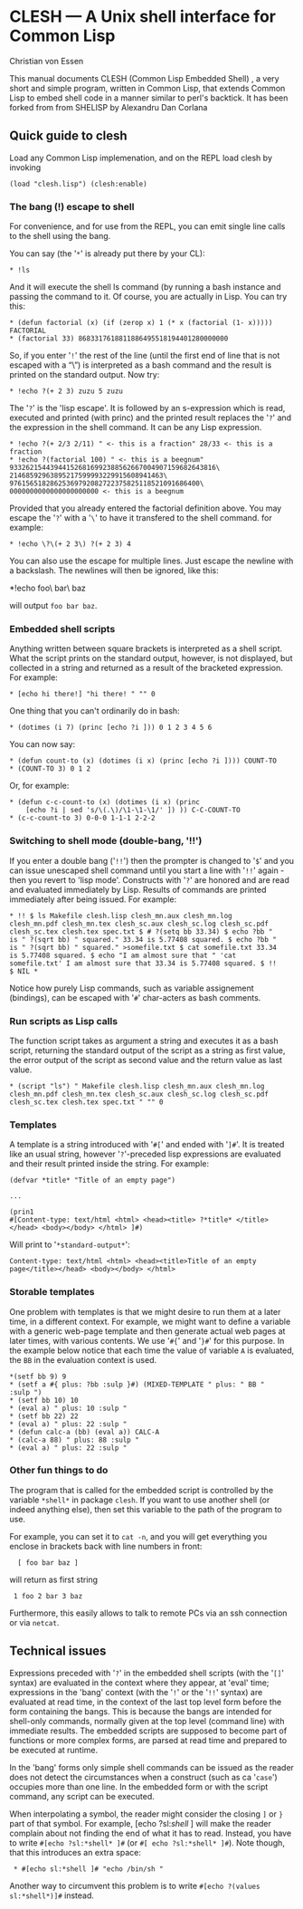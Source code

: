 # CLESH — A Unix shell interface for Common Lisp

Christian von Essen
    
This manual documents CLESH (Common Lisp Embedded Shell) , a very
short and simple program, written in Common Lisp, that extends Common
Lisp to embed shell code in a manner similar to perl's backtick. It
has been forked from from SHELISP by Alexandru Dan Corlana

## Quick guide to clesh

Load any Common Lisp implemenation, and on the REPL load clesh by
invoking

    (load "clesh.lisp") (clesh:enable)

### The bang (!) escape to shell

For convenience, and for use from the REPL, you can emit single line
calls to the shell using the bang.

You can say (the '`*`' is already put there by your CL):

    * !ls
    
And it will execute the shell ls command (by running a bash instance
and passing the command to it. Of course, you are actually in Lisp.
You can try this:

    * (defun factorial (x) (if (zerop x) 1 (* x (factorial (1- x)))))
    FACTORIAL
    * (factorial 33) 8683317618811886495518194401280000000
    
So, if you enter '`!`' the rest of the line (until the first end of
line that is not escaped with a “\”) is interpreted as a bash command
and the result is printed on the standard output. Now try:

    * !echo ?(+ 2 3) zuzu 5 zuzu
    
The '`?`' is the 'lisp escape'. It is followed by an s-expression
which is read, executed and printed (with princ) and the printed
result replaces the '`?`' and the expression in the shell command. It
can be any Lisp expression.

    * !echo ?(+ 2/3 2/11) " <- this is a fraction" 28/33 <- this is a
    fraction
    * !echo ?(factorial 100) " <- this is a beegnum"
    933262154439441526816992388562667004907159682643816\
    21468592963895217599993229915608941463\
    97615651828625369792082722375825118521091686400\
    0000000000000000000000 <- this is a beegnum
    
Provided that you already entered the factorial definition above. You
may escape the '`?`' with a '`\`' to have it transfered to the shell
command. for example:

    * !echo \?\(+ 2 3\) ?(+ 2 3) 4

You can also use the escape for multiple lines. Just escape the
newline with a backslash. The newlines will then be ignored, like
this:

   *!echo foo\ bar\ baz

will output `foo bar baz`.
    
### Embedded shell scripts

Anything written between square brackets is interpreted as a shell
script. What the script prints on the standard output, however, is not
displayed, but collected in a string and returned as a result of the
bracketed expression. For example:

    * [echo hi there!] "hi there! " "" 0


One thing that you can't ordinarily do in bash:

    * (dotimes (i 7) (princ [echo ?i ])) 0 1 2 3 4 5 6
    
You can now say:

    * (defun count-to (x) (dotimes (i x) (princ [echo ?i ]))) COUNT-TO
    * (COUNT-TO 3) 0 1 2

Or, for example:

    * (defun c-c-count-to (x) (dotimes (i x) (princ
        [echo ?i | sed 's/\(.\)/\1-\1-\1/' ]) )) C-C-COUNT-TO
    * (c-c-count-to 3) 0-0-0 1-1-1 2-2-2
      
### Switching to shell mode (double-bang, '!!')

If you enter a double bang ('`!!`') then the prompter is changed to
'`$`' and you can issue unescaped shell command until you start a line
with '`!!`' again - then you revert to 'lisp mode'. Constructs with
'`?`' are honored and are read and evaluated immediately by Lisp.
Results of commands are printed immediately after being issued. For
example:

    * !! $ ls Makefile clesh.lisp clesh_mn.aux clesh_mn.log
    clesh_mn.pdf clesh_mn.tex clesh_sc.aux clesh_sc.log clesh_sc.pdf
    clesh_sc.tex clesh.tex spec.txt $ # ?(setq bb 33.34) $ echo ?bb "
    is " ?(sqrt bb) " squared." 33.34 is 5.77408 squared. $ echo ?bb "
    is " ?(sqrt bb) " squared." >somefile.txt $ cat somefile.txt 33.34
    is 5.77408 squared. $ echo "I am almost sure that " 'cat
    somefile.txt' I am almost sure that 33.34 is 5.77408 squared. $ !!
    $ NIL *
    
Notice how purely Lisp commands, such as variable assignement
(bindings), can be escaped with '`#`' char-acters as bash comments.

### Run scripts as Lisp calls

The function script takes as argument a string and executes it as a
bash script, returning the standard output of the script as a string
as first value, the error output of the script as second value and the
return value as last value.

    * (script "ls") " Makefile clesh.lisp clesh_mn.aux clesh_mn.log
    clesh_mn.pdf clesh_mn.tex clesh_sc.aux clesh_sc.log clesh_sc.pdf
    clesh_sc.tex clesh.tex spec.txt " "" 0
    
### Templates

A template is a string introduced with '`#[`' and ended with '`]#`'.
It is treated like an usual string, however '`?`'-preceded lisp
expressions are evaluated and their result printed inside the string.
For example:

    (defvar *title* "Title of an empty page")
        
    ...
    
    (prin1
    #[Content-type: text/html <html> <head><title> ?*title* </title></head> <body></body> </html> ]#)
    
Will print to '`*standard-output*`':

    Content-type: text/html <html> <head><title>Title of an empty
    page</title></head> <body></body> </html>

### Storable templates

One problem with templates is that we might desire to run them at a
later time, in a different context. For example, we might want to
define a variable with a generic web-page template and then generate
actual web pages at later times, with various contents. We use '`#{`'
and '`}#`' for this purpose. In the example below notice that each
time the value of variable `A` is evaluated, the `BB` in the
evaluation context is used.

    *(setf bb 9) 9
    * (setf a #{ plus: ?bb :sulp }#) (MIXED-TEMPLATE " plus: " BB "
    :sulp ")
    * (setf bb 10) 10
    * (eval a) " plus: 10 :sulp "
    * (setf bb 22) 22
    * (eval a) " plus: 22 :sulp "
    * (defun calc-a (bb) (eval a)) CALC-A
    * (calc-a 88) " plus: 88 :sulp "
    * (eval a) " plus: 22 :sulp "

### Other fun things to do

The program that is called for the embedded script is controlled by
the variable `*shell*` in package `clesh`. If you want to use another
shell (or indeed anything else), then set this variable to the path of
the program to use.

For example, you can set it to `cat -n`, and you will get everything
you enclose in brackets back with line numbers in front:

      [ foo bar baz ]

will return as first string
         
     1 foo 2 bar 3 baz

Furthermore, this easily allows to talk to remote PCs via an ssh
connection or via `netcat`.
     
## Technical issues

Expressions preceded with '`?`' in the embedded shell scripts (with
the '`[]`' syntax) are evaluated in the context where they appear, at
'eval' time; expressions in the 'bang' context (with the '`!`' or the
'`!!`' syntax) are evaluated at read time, in the context of the last
top level form before the form containing the bangs. This is because
the bangs are intended for shell-only commands, normally given at the
top level (command line) with immediate results. The embedded scripts
are supposed to become part of functions or more complex forms, are
parsed at read time and prepared to be executed at runtime.

In the 'bang' forms only simple shell commands can be issued as the
reader does not detect the circumstances when a construct (such as ca
'`case`') occupies more than one line. In the embedded form or with
the script command, any script can be executed.

When interpolating a symbol, the reader might consider the closing `]`
or `}` part of that symbol. For example, [echo ?sl:*shell* ] will make
the reader complain about not finding the end of what it has to read.
Instead, you have to write `#[echo ?sl:*shell* ]#` (or
`#[ echo ?sl:*shell* ]#`). Note though, that this introduces an extra
space:

     * #[echo sl:*shell ]# "echo /bin/sh "

Another way to circumvent this problem is to write
`#[echo ?(values sl:*shell*)]#` instead.
